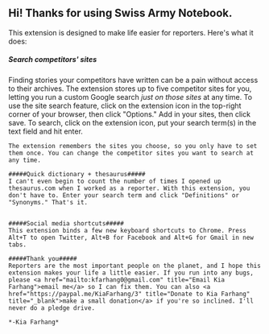 ## Hi! Thanks for using Swiss Army Notebook. ##
This extension is designed to make life easier for reporters. Here's what it does:

 ##### Search competitors' sites #####
 Finding stories your competitors have written can be a pain without access to their archives. The extension stores up to five competitor sites for you, letting you run a custom Google search *just on those sites* at any time.
    To use the site search feature, click on the extension icon in the top-right corner of your browser, then click "Options." Add in your sites, then click save. To search, click on the extension icon, put your search term(s) in the text field and hit enter.

	The extension remembers the sites you choose, so you only have to set them once. You can change the competitor sites you want to search at any time.

	#####Quick dictionary + thesaurus#####
	I can't even begin to count the number of times I opened up thesaurus.com when I worked as a reporter. With this extension, you don't have to. Enter your search term and click "Definitions" or "Synonyms." That's it.


	#####Social media shortcuts#####
	This extension binds a few new keyboard shortcuts to Chrome. Press Alt+T to open Twitter, Alt+B for Facebook and Alt+G for Gmail in new tabs.

	#####Thank you#####
	Reporters are the most important people on the planet, and I hope this extension makes your life a little easier. If you run into any bugs, please <a href="mailto:kfarhang0@gmail.com" title="Email Kia Farhang">email me</a> so I can fix them. You can also <a href="https://paypal.me/KiaFarhang/3" title="Donate to Kia Farhang" title="_blank">make a small donation</a> if you're so inclined. I'll never do a pledge drive.

	*-Kia Farhang*
